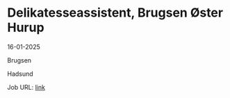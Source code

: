 # Delikatesseassistent, Brugsen Øster Hurup
16-01-2025

Brugsen

Hadsund

Job URL: [link](https://jobs.coop.dk/job/Delikatesseassistent%2C-Brugsen-%C3%98ster-Hurup/154257-da_DK)



